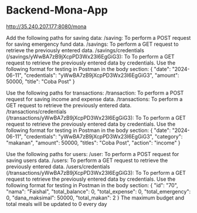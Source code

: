 ﻿# Backend-Mona-App

http://35.240.207.177:8080/mona

Add the following paths for saving data:
/saving: To perform a POST request for saving emergency fund data.
/savings: To perform a GET request to retrieve the previously entered data.
/savings/credentials (/savings/yWwBA7zB9jXcpPD3Wx23I6EgGiG3): To To perform a GET request to retrieve the previously entered data by credentials.
Use the following format for testing in Postman in the body section:
{
   "date": "2024-06-11",
   "credentials": "yWwBA7zB9jXcpPD3Wx23I6EgGiG3",
   "amount": 50000,
   "title": "Coba Post"
} 


Use the following paths for transactions:
/transaction: To perform a POST request for saving income and expense data.
/transactions: To perform a GET request to retrieve the previously entered data.
/transactions/credentials (/transactions/yWwBA7zB9jXcpPD3Wx23I6EgGiG3): To To perform a GET request to retrieve the previously entered data by credentials.
Use the following format for testing in Postman in the body section:
{
   "date": "2024-06-11",
   "credentials": "yWwBA7zB9jXcpPD3Wx23I6EgGiG3",
   "category": "makanan",
   "amount": 50000,
   "titles": "Coba Post",
   "action": "income"
} 


Use the following paths for users:
/user: To perform a POST request for saving users data.
/users: To perform a GET request to retrieve the previously entered data.
/users/credentials (/transactions/yWwBA7zB9jXcpPD3Wx23I6EgGiG3): To To perform a GET request to retrieve the previously entered data by credentials.
Use the following format for testing in Postman in the body section:
{
    "id": "70",
    "nama": "Faishal",
    "total_balance": 0,
    "total_expense": 0,
    "total_emergency": 0,
    "dana_maksimal": 50000,
    "total_makan": 2
}
The maximum budget and total meals will be updated to 0 every day
